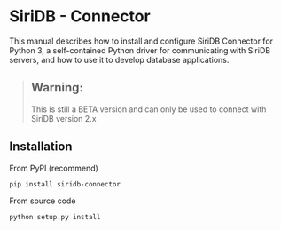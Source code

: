 SiriDB - Connector
==================

This manual describes how to install and configure SiriDB Connector for Python 3, a self-contained Python driver for communicating with SiriDB servers, and how to use it to develop database applications.

>Warning:
>--------
>This is still a BETA version and can only be used to connect
>with SiriDB version 2.x


Installation
------------

From PyPI (recommend)

```
pip install siridb-connector
```

From source code

```
python setup.py install
```

